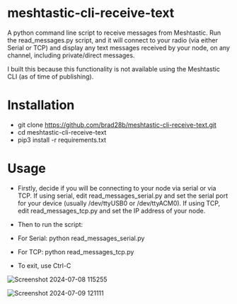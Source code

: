 # meshtastic-cli-receive-text
A python command line script to receive messages from Meshtastic. Run the read_messages.py script, and it will connect to your radio (via either Serial or TCP) and display any text messages received by your node, on any channel, including private/direct messages.

I built this because this functionality is not available using the Meshtastic CLI (as of time of publishing).

# Installation
* git clone https://github.com/brad28b/meshtastic-cli-receive-text.git
* cd meshtastic-cli-receive-text
* pip3 install -r requirements.txt

# Usage
* Firstly, decide if you will be connecting to your node via serial or via TCP. If using serial, edit read_messages_serial.py and set the serial port for your device (usually /dev/ttyUSB0 or /dev/ttyACM0). If using TCP, edit read_messages_tcp.py and set the IP address of your node.
* Then to run the script:
* For Serial: python read_messages_serial.py
* For TCP: python read_messages_tcp.py

* To exit, use Ctrl-C

![Screenshot 2024-07-08 115255](https://github.com/brad28b/meshtastic-cli-receive-text/assets/70585927/9df01ec8-a774-4f64-80d1-b040e9d57181)

![Screenshot 2024-07-09 121111](https://github.com/brad28b/meshtastic-cli-receive-text/assets/70585927/53477472-c604-4112-b3b6-36f139f3a4d5)
